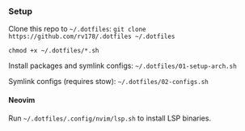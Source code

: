 ### Setup

Clone this repo to `~/.dotfiles`: `git clone https://github.com/rv178/.dotfiles ~/.dotfiles`

`chmod +x ~/.dotfiles/*.sh`

Install packages and symlink configs:
`~/.dotfiles/01-setup-arch.sh`

Symlink configs (requires stow):
`~/.dotfiles/02-configs.sh`

#### Neovim

Run `~/.dotfiles/.config/nvim/lsp.sh` to install LSP binaries.
